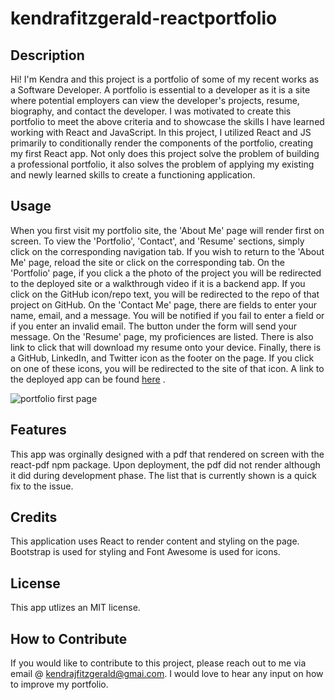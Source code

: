 # kendrafitzgerald-reactportfolio

## Description

Hi! I'm Kendra and this project is a portfolio of some of my recent works as a Software Developer. A portfolio is essential to a developer as it is a site where potential employers can view the developer's projects, resume, biography, and contact the developer. I was motivated to create this portfolio to meet the above criteria and to showcase the skills I have learned working with React and JavaScript. In this project, I utilized React and JS primarily to conditionally render the components of the portfolio, creating my first React app. Not only does this project solve the problem of building a professional portfolio, it also solves the problem of applying my existing and newly learned skills to create a functioning application.


## Usage
When you first visit my portfolio site, the 'About Me' page will render first on screen. To view the 'Portfolio', 'Contact', and 'Resume' sections, simply click on the corresponding navigation tab. If you wish to return to the 'About Me' page, reload the site or click on the corresponding tab. On the 'Portfolio' page, if you click a the photo of the project you will be redirected to the deployed site or a walkthrough video if it is a backend app. If you click on the GitHub icon/repo text, you will be redirected to the repo of that project on GitHub. On the 'Contact Me' page, there are fields to enter your name, email, and a message. You will be notified if you fail to enter a field or if you enter an invalid email. The button under the form will send your message. On the 'Resume' page, my proficiences are listed. There is also link to click that will download my resume onto your device. Finally, there is a GitHub, LinkedIn, and Twitter icon as the footer on the page. If you click on one of these icons, you will be redirected to the site of that icon. A link to the deployed app can be found [here](https://kendrafitzgerald.github.io/kendrafitzgerald-reactportfolio/#AboutMe) .

![portfolio first page](./src/images/portfolio.png)

## Features
This app was orginally designed with a pdf that rendered on screen with the react-pdf npm package. Upon deployment, the pdf did not render although it did during development phase. The list that is currently shown is a quick fix to the issue. 

## Credits

This application uses React to render content and styling on the page. Bootstrap is used for styling and Font Awesome is used for icons.

## License

This app utlizes an MIT license.

## How to Contribute

If you would like to contribute to this project, please reach out to me via email @ kendrajfitzgerald@gmai.com. I would love to hear any input on how to improve my portfolio.
